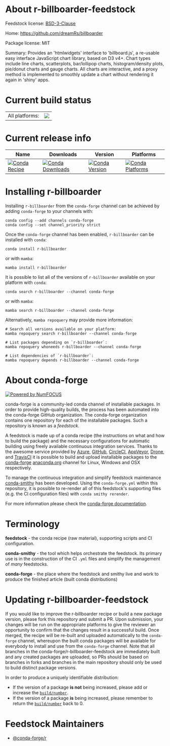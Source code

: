 About r-billboarder-feedstock
=============================

Feedstock license: [BSD-3-Clause](https://github.com/conda-forge/r-billboarder-feedstock/blob/main/LICENSE.txt)

Home: https://github.com/dreamRs/billboarder

Package license: MIT

Summary: Provides an 'htmlwidgets' interface to 'billboard.js', a re-usable easy interface JavaScript chart library, based on D3 v4+. Chart types include line charts, scatterplots, bar/lollipop charts, histogram/density plots, pie/donut charts and gauge charts. All charts are interactive, and a proxy method is implemented to smoothly update a chart without rendering it again in 'shiny' apps.

Current build status
====================


<table><tr><td>All platforms:</td>
    <td>
      <a href="https://dev.azure.com/conda-forge/feedstock-builds/_build/latest?definitionId=8864&branchName=main">
        <img src="https://dev.azure.com/conda-forge/feedstock-builds/_apis/build/status/r-billboarder-feedstock?branchName=main">
      </a>
    </td>
  </tr>
</table>

Current release info
====================

| Name | Downloads | Version | Platforms |
| --- | --- | --- | --- |
| [![Conda Recipe](https://img.shields.io/badge/recipe-r--billboarder-green.svg)](https://anaconda.org/conda-forge/r-billboarder) | [![Conda Downloads](https://img.shields.io/conda/dn/conda-forge/r-billboarder.svg)](https://anaconda.org/conda-forge/r-billboarder) | [![Conda Version](https://img.shields.io/conda/vn/conda-forge/r-billboarder.svg)](https://anaconda.org/conda-forge/r-billboarder) | [![Conda Platforms](https://img.shields.io/conda/pn/conda-forge/r-billboarder.svg)](https://anaconda.org/conda-forge/r-billboarder) |

Installing r-billboarder
========================

Installing `r-billboarder` from the `conda-forge` channel can be achieved by adding `conda-forge` to your channels with:

```
conda config --add channels conda-forge
conda config --set channel_priority strict
```

Once the `conda-forge` channel has been enabled, `r-billboarder` can be installed with `conda`:

```
conda install r-billboarder
```

or with `mamba`:

```
mamba install r-billboarder
```

It is possible to list all of the versions of `r-billboarder` available on your platform with `conda`:

```
conda search r-billboarder --channel conda-forge
```

or with `mamba`:

```
mamba search r-billboarder --channel conda-forge
```

Alternatively, `mamba repoquery` may provide more information:

```
# Search all versions available on your platform:
mamba repoquery search r-billboarder --channel conda-forge

# List packages depending on `r-billboarder`:
mamba repoquery whoneeds r-billboarder --channel conda-forge

# List dependencies of `r-billboarder`:
mamba repoquery depends r-billboarder --channel conda-forge
```


About conda-forge
=================

[![Powered by
NumFOCUS](https://img.shields.io/badge/powered%20by-NumFOCUS-orange.svg?style=flat&colorA=E1523D&colorB=007D8A)](https://numfocus.org)

conda-forge is a community-led conda channel of installable packages.
In order to provide high-quality builds, the process has been automated into the
conda-forge GitHub organization. The conda-forge organization contains one repository
for each of the installable packages. Such a repository is known as a *feedstock*.

A feedstock is made up of a conda recipe (the instructions on what and how to build
the package) and the necessary configurations for automatic building using freely
available continuous integration services. Thanks to the awesome service provided by
[Azure](https://azure.microsoft.com/en-us/services/devops/), [GitHub](https://github.com/),
[CircleCI](https://circleci.com/), [AppVeyor](https://www.appveyor.com/),
[Drone](https://cloud.drone.io/welcome), and [TravisCI](https://travis-ci.com/)
it is possible to build and upload installable packages to the
[conda-forge](https://anaconda.org/conda-forge) [anaconda.org](https://anaconda.org/)
channel for Linux, Windows and OSX respectively.

To manage the continuous integration and simplify feedstock maintenance
[conda-smithy](https://github.com/conda-forge/conda-smithy) has been developed.
Using the ``conda-forge.yml`` within this repository, it is possible to re-render all of
this feedstock's supporting files (e.g. the CI configuration files) with ``conda smithy rerender``.

For more information please check the [conda-forge documentation](https://conda-forge.org/docs/).

Terminology
===========

**feedstock** - the conda recipe (raw material), supporting scripts and CI configuration.

**conda-smithy** - the tool which helps orchestrate the feedstock.
                   Its primary use is in the construction of the CI ``.yml`` files
                   and simplify the management of *many* feedstocks.

**conda-forge** - the place where the feedstock and smithy live and work to
                  produce the finished article (built conda distributions)


Updating r-billboarder-feedstock
================================

If you would like to improve the r-billboarder recipe or build a new
package version, please fork this repository and submit a PR. Upon submission,
your changes will be run on the appropriate platforms to give the reviewer an
opportunity to confirm that the changes result in a successful build. Once
merged, the recipe will be re-built and uploaded automatically to the
`conda-forge` channel, whereupon the built conda packages will be available for
everybody to install and use from the `conda-forge` channel.
Note that all branches in the conda-forge/r-billboarder-feedstock are
immediately built and any created packages are uploaded, so PRs should be based
on branches in forks and branches in the main repository should only be used to
build distinct package versions.

In order to produce a uniquely identifiable distribution:
 * If the version of a package **is not** being increased, please add or increase
   the [``build/number``](https://docs.conda.io/projects/conda-build/en/latest/resources/define-metadata.html#build-number-and-string).
 * If the version of a package **is** being increased, please remember to return
   the [``build/number``](https://docs.conda.io/projects/conda-build/en/latest/resources/define-metadata.html#build-number-and-string)
   back to 0.

Feedstock Maintainers
=====================

* [@conda-forge/r](https://github.com/orgs/conda-forge/teams/r/)

